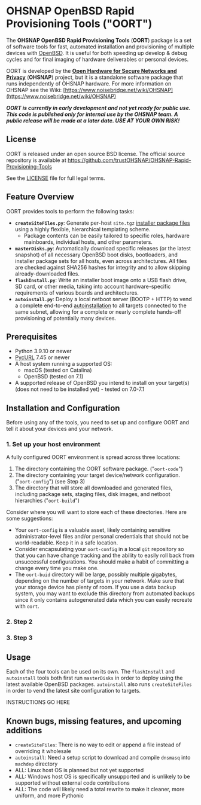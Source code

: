 # OHSNAP OpenBSD Rapid Provisioning Tools ("OORT")

The **OHSNAP OpenBSD Rapid Provisioning Tools** (**OORT**) package is a set of software tools for fast, automated installation and provisioning of multiple devices with [OpenBSD](https://www.openbsd.org). It is useful for both speeding up develop & debug cycles and for final imaging of hardware deliverables or personal devices.

OORT is developed by the **[Open Hardware for Secure Networks and Privacy](https://github.com/trustOHSNAP)** (**OHSNAP**) project, but it is a standalone software package that runs independently of OHSNAP hardware. For more information on OHSNAP see the Wiki: [https://www.noisebridge.net/wiki/OHSNAP](https://www.noisebridge.net/wiki/OHSNAP)

***OORT is currently in early development and not yet ready for public use. This code is published only for internal use by the OHSNAP team. A public release will be made at a later date. USE AT YOUR OWN RISK!***


## License

OORT is released under an open source BSD license. The official source repository is available at https://github.com/trustOHSNAP/OHSNAP-Rapid-Provisioning-Tools

See the [LICENSE](https://github.com/trustOHSNAP/OHSNAP-Rapid-Provisioning-Tools/blob/main/LICENSE) file for full legal terms.


## Feature Overview

OORT provides tools to perform the following tasks:


- **`createSiteFiles.py`**: Generate per-host `site.tgz` [installer package files](https://man.openbsd.org/install.site.5) using a highly flexible, hierarchical templating scheme.
    - Package contents can be easily tailored to specific roles, hardware mainboards, individual hosts, and other parameters.
- **`masterDisks.py`**: Automatically download specific releases (or the latest snapshot) of all necessary OpenBSD boot disks, bootloaders, and installer package sets for all hosts, even across architectures. All files are checked against SHA256 hashes for integrity and to allow skipping already-downloaded files.
- **`flashInstall.py`**: Write an installer boot image onto a USB flash drive, SD card, or other media, taking into account hardware-specific requirements of various boards and architectures.
- **`autoinstall.py`**: Deploy a local netboot server (BOOTP + HTTP) to vend a complete end-to-end [autoinstallation](https://man.openbsd.org/autoinstall) to all targets connected to the same subnet, allowing for a complete or nearly complete hands-off provisioning of potentially many devices.


## Prerequisites

- Python 3.9.10 or newer
- [PycURL](https://pypi.org/project/pycurl/) 7.45 or newer
- A host system running a supported OS:
    - macOS (tested on Catalina)
    - OpenBSD (tested on 7.1)
- A supported release of OpenBSD you intend to install on your target(s) (does not need to be installed yet) - tested on 7.0-7.1


## Installation and Configuration

Before using any of the tools, you need to set up and configure OORT and tell it about your devices and your network.


### 1. Set up your host environment

A fully configured OORT environment is spread across three locations:

1. The directory containing the OORT software package. ("``oort-code``")
2. The directory containing your target device/network configuration. ("``oort-config``") (see Step 3)
3. The directory that will store all downloaded and generated files, including package sets, staging files, disk images, and netboot hierarchies ("``oort-build``")

Consider where you will want to store each of these directories. Here are some suggestions:

- Your ``oort-config`` is a valuable asset, likely containing sensitive administrator-level files and/or personal credentials that should not be world-readable. Keep it in a safe location. 
- Consider encapsulating your ``oort-config`` in a local ``git`` repository so that you can have change tracking and the ability to easily roll back from unsuccessful configurations. You should make a habit of committing a change every time you make one.
- The `oort-buid` directory will be large, possibly multiple gigabytes, depending on the number of targets in your network. Make sure that your storage device has plenty of room. If you use a data backup system, you may want to exclude this directory from automated backups since it only contains autogenerated data which you can easily recreate with `oort`.

### 2. Step 2

### 3. Step 3

## Usage

Each of the four tools can be used on its own. The `flashInstall` and `autoinstall` tools both first run `masterDisks` in order to deploy using the latest available OpenBSD packages. `autoinstall` also runs `createSiteFiles` in order to vend the latest site configuration to targets.

INSTRUCTIONS GO HERE


## Known bugs, missing features, and upcoming additions

- `createSiteFiles`: There is no way to edit or append a file instead of overriding it wholesale
- `autoinstall`: Need a setup script to download and compile `dnsmasq` into `machdep` directory
- ALL: Linux host OS is planned but not yet supported
- ALL: Windows host OS is specifically unsupported and is unlikely to be supported without external code contributions
- ALL: The code will likely need a total rewrite to make it cleaner, more uniform, and more Pythonic
